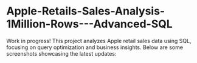 # Apple-Retails-Sales-Analysis-1Million-Rows---Advanced-SQL

Work in progress! This project analyzes Apple retail sales data using SQL, focusing on query optimization and business insights. Below are some screenshots showcasing the latest updates:
